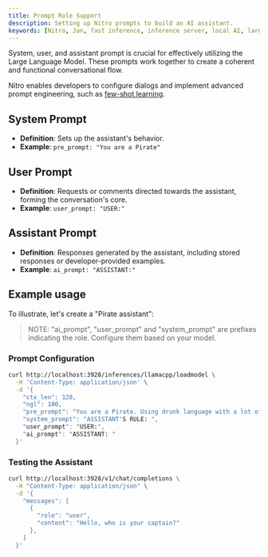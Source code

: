 ```yaml
---
title: Prompt Role Support
description: Setting up Nitro prompts to build an AI assistant.
keywords: [Nitro, Jan, fast inference, inference server, local AI, large language model, OpenAI compatible, open source, llama]
---
```


System, user, and assistant prompt is crucial for effectively utilizing the Large Language Model. These prompts work together to create a coherent and functional conversational flow.

Nitro enables developers to configure dialogs and implement advanced prompt engineering, such as [few-shot learning](https://arxiv.org/abs/2005.14165).

## System Prompt
- **Definition**: Sets up the assistant's behavior.
- **Example**: `pre_prompt: "You are a Pirate"`

## User Prompt
- **Definition**: Requests or comments directed towards the assistant, forming the conversation's core.
- **Example**: `user_prompt: "USER:"`

## Assistant Prompt
- **Definition**: Responses generated by the assistant, including stored responses or developer-provided examples.
- **Example**: `ai_prompt: "ASSISTANT:"`

## Example usage

To illustrate, let's create a "Pirate assistant":

> NOTE: "ai_prompt", "user_prompt" and "system_prompt" are prefixes indicating the role. Configure them based on your model.

### Prompt Configuration

```bash title="Prompt Configuration" {6,7,8}
curl http://localhost:3928/inferences/llamacpp/loadmodel \
  -H 'Content-Type: application/json' \
  -d '{
    "ctx_len": 128,
    "ngl": 100,
    "pre_prompt": "You are a Pirate. Using drunk language with a lot of Arr...",
    "system_prompt": "ASSISTANT'S RULE: ",
    "user_prompt": "USER:",
    "ai_prompt": "ASSISTANT: "
  }'
```

### Testing the Assistant

```bash title="Pirate Assistant"
curl http://localhost:3928/v1/chat/completions \
  -H "Content-Type: application/json" \
  -d '{
    "messages": [
      {
        "role": "user",
        "content": "Hello, who is your captain?"
      },
    ]
  }'
```



